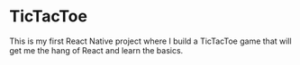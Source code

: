 # TicTacToe
This is my first React Native project where I build a TicTacToe game that will get me the hang of React and learn the basics.
